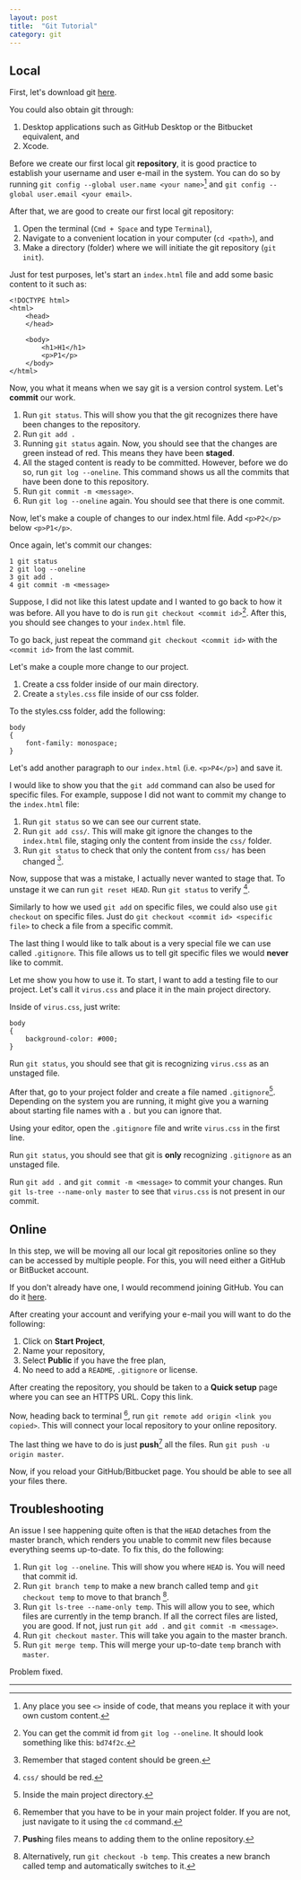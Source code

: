 ```yaml
---
layout: post
title:  "Git Tutorial"
category: git
---
```


## Local

First, let's download git [here](https://git-scm.com/downloads).

You could also obtain git through:

1. Desktop applications such as GitHub Desktop or the Bitbucket equivalent, and
2. Xcode.

Before we create our first local git **repository**, it is good practice to establish your username and user e-mail in the system. You can do so by running `git config --global user.name <your name>`[^1] and `git config --global user.email <your email>`.

After that, we are good to create our first local git repository:

1. Open the terminal (`Cmd + Space` and type `Terminal`),
2. Navigate to a convenient location in your computer (`cd <path>`), and
3. Make a directory (folder) where we will initiate the git repository (`git init`).

Just for test purposes, let's start an `index.html` file and add some basic content to it such as:

```
<!DOCTYPE html>
<html>
	<head>
	</head>

	<body>
		<h1>H1</h1>
		<p>P1</p>
	</body>
</html>
```

Now, you what it means when we say git is a version control system. Let's **commit** our work.

1. Run `git status`. This will show you that the git recognizes there have been changes to the repository.
2. Run `git add .`
3. Running `git status` again. Now, you should see that the changes are green instead of red. This means they have been **staged**.
4. All the staged content is ready to be committed. However, before we do so, run `git log --oneline`. This command shows us all the commits that have been done to this repository.
5. Run `git commit -m <message>`.
6. Run `git log --oneline` again. You should see that there is one commit.

Now, let's make a couple of changes to our index.html file. Add `<p>P2</p>` below `<p>P1</p>`.

Once again, let's commit our changes:

```
1 git status
2 git log --oneline
3 git add .
4 git commit -m <message>
```

Suppose, I did not like this latest update and I wanted to go back to how it was before. All you have to do is run `git checkout <commit id>`[^2]. After this, you should see changes to your `index.html` file.

To go back, just repeat the command `git checkout <commit id>` with the `<commit id>` from the last commit.

Let's make a couple more change to our project. 

1. Create a css folder inside of our main directory.
2. Create a `styles.css` file inside of our css folder.

To the styles.css folder, add the following:

```
body
{
	font-family: monospace;
}
```

Let's add another paragraph to our `index.html` (i.e. `<p>P4</p>`) and save it.

I would like to show you that the `git add` command can also be used for specific files. For example, suppose I did not want to commit my change to the `index.html` file:

1. Run `git status` so we can see our current state.
2. Run `git add css/`. This will make git ignore the changes to the `index.html` file, staging only the content from inside the `css/` folder.
3. Run `git status` to check that only the content from `css/` has been changed [^3].

Now, suppose that was a mistake, I actually never wanted to stage that. To unstage it we can run `git reset HEAD`. Run `git status` to verify [^4].

Similarly to how we used `git add` on specific files, we could also use `git checkout` on specific files. Just do `git checkout <commit id> <specific file>` to check a file from a specific commit. 

The last thing I would like to talk about is a very special file we can use called `.gitignore`. This file allows us to tell git specific files we would **never** like to commit.

Let me show you how to use it. To start, I want to add a testing file to our project. Let's call it `virus.css` and place it in the main project directory.

Inside of `virus.css`, just write:

```
body
{
	background-color: #000;
}
```
Run `git status`, you should see that git is recognizing `virus.css` as an unstaged file.

After that, go to your project folder and create a file named `.gitignore`[^5]. Depending on the system you are running, it might give you a warning about starting file names with a `.` but you can ignore that.

Using your editor, open the `.gitignore` file and write `virus.css` in the first line.

Run `git status`, you should see that git is **only** recognizing `.gitignore` as an unstaged file.

Run `git add .` and `git commit -m <message>` to commit your changes. Run `git ls-tree --name-only master` to see that `virus.css` is not present in our commit.

## Online

In this step, we will be moving all our local git repositories online so they can be accessed by multiple people. For this, you will need either a GitHub or BitBucket account. 

If you don't already have one, I would recommend joining GitHub. You can do it [here](https://github.com/join).

After creating your account and verifying your e-mail you will want to do the following: 

1. Click on **Start Project**,
2. Name your repository,
3. Select **Public** if you have the free plan,
4. No need to add a `README`, `.gitignore` or license.

After creating the repository, you should be taken to a **Quick setup** page where you can see an HTTPS URL. Copy this link.

Now, heading back to terminal [^6], run `git remote add origin <link you copied>`. This will connect your local repository to your online repository.

The last thing we have to do is just **push**[^7] all the files. Run `git push -u origin master`.  

Now, if you reload your GitHub/Bitbucket page. You should be able to see all your files there.

## Troubleshooting

An issue I see happening quite often is that the `HEAD` detaches from the master branch, which renders you unable to commit new files because everything seems up-to-date. To fix this, do the following:

1. Run `git log --oneline`. This will show you where `HEAD` is. You will need that commit id.
1. Run `git branch temp` to make a new branch called temp and `git checkout temp` to move to that branch [^8].
2. Run `git ls-tree --name-only temp`. This will allow you to see, which files are currently in the temp branch. If all the correct files are listed, you are good. If not, just run `git add .` and `git commit -m <message>`.
3. Run `git checkout master`. This will take you again to the master branch.
4. Run `git merge temp`. This will merge your up-to-date `temp` branch with `master`.

Problem fixed.

---

[^1]: Any place you see `<>` inside of code, that means you replace it with your own custom content.
[^2]: You can get the commit id from `git log --oneline`. It should look something like this: `bd74f2c`.
[^3]: Remember that staged content should be green.
[^4]: `css/` should be red.
[^5]: Inside the main project directory.
[^6]: Remember that you have to be in your main project folder. If you are not, just navigate to it using the `cd` command.
[^7]: **Push**ing files means to adding them to the online repository.
[^8]: Alternatively, run `git checkout -b temp`. This creates a new branch called temp and automatically switches to it.